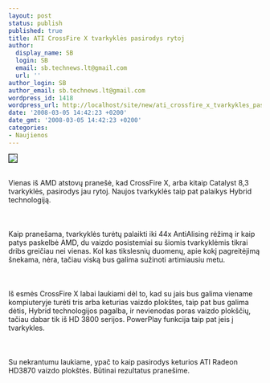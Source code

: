 ```yaml
---
layout: post
status: publish
published: true
title: ATI CrossFire X tvarkyklės pasirodys rytoj
author:
  display_name: SB
  login: SB
  email: sb.technews.lt@gmail.com
  url: ''
author_login: SB
author_email: sb.technews.lt@gmail.com
wordpress_id: 1418
wordpress_url: http://localhost/site/new/ati_crossfire_x_tvarkykles_pasirodys_rytoj/
date: '2008-03-05 14:42:23 +0200'
date_gmt: '2008-03-05 14:42:23 +0200'
categories:
- Naujienos
---
```

<div class="imgright"><img src="http://www.technews.lt/upl/Failai/CrossFire%20X%20VGA.jpg" border="1"></div>
<p><br>Vienas iš AMD atstovų pranešė, kad CrossFire X, arba kitaip Catalyst 8,3 tvarkyklės, pasirodys jau rytoj. Naujos tvarkyklės taip pat palaikys Hybrid technologiją.<br />
<br><br />
<br>Kaip pranešama, tvarkyklės turėtų palaikti iki 44x AntiAlising rėžimą ir kaip patys paskelbė AMD, du vaizdo posistemiai su šiomis tvarkyklėmis tikrai dribs greičiau nei vienas. Kol kas tikslesnių duomenų, apie kokį pagreitėjimą šnekama, nėra, tačiau viską bus galima sužinoti artimiausiu metu.<br />
<br><br />
<br>Iš esmės CrossFire X labai laukiami dėl to, kad su jais bus galima viename kompiuteryje turėti tris arba keturias vaizdo plokštes, taip pat bus galima dėtis, Hybrid technologijos pagalba, ir nevienodas poras vaizdo plokščių, tačiau dabar tik iš HD 3800 serijos. PowerPlay funkcija taip pat įeis į tvarkykles.<br />
<br><br />
<br>Su nekrantumu laukiame, ypač to kaip pasirodys keturios ATI Radeon HD3870 vaizdo plokštės. Būtinai rezultatus pranešime.<br />
<br></p>
